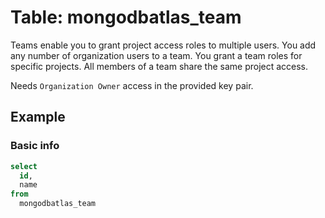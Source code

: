 # Table: mongodbatlas_team

Teams enable you to grant project access roles to multiple users. You add any number of organization users to a team. You grant a team roles for specific projects. All members of a team share the same project access.

Needs `Organization Owner` access in the provided key pair.

## Example

### Basic info

```sql
select
  id,
  name
from
  mongodbatlas_team
```
